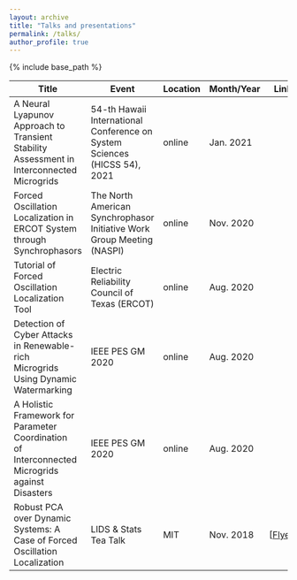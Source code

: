 ```yaml
---
layout: archive
title: "Talks and presentations"
permalink: /talks/
author_profile: true
---
```


{% include base_path %}

|Title                                                                                         | Event                                   | Location |Month/Year| Link |
|----------------------------------------------------------------------------------------------|-----------------------------------------|----------|------|----|
|A Neural Lyapunov Approach to Transient Stability <br> Assessment in Interconnected Microgrids|54-th Hawaii International Conference on <br>System Sciences (HICSS 54), 2021|online| Jan. 2021|
|Forced Oscillation Localization in <br> ERCOT System through Synchrophasors|The North American Synchrophasor <br> Initiative Work Group Meeting (NASPI)|online|Nov. 2020|
|Tutorial of Forced Oscillation Localization Tool|Electric Reliability Council of Texas (ERCOT)|online|Aug. 2020|
|Detection of Cyber Attacks in Renewable-rich <br> Microgrids Using Dynamic Watermarking|IEEE PES GM 2020| online| Aug. 2020|
|A Holistic Framework for Parameter Coordination <br> of Interconnected Microgrids against Disasters|IEEE PES GM 2020| online| Aug. 2020|
|Robust PCA over Dynamic Systems: A Case of Forced Oscillation Localization|LIDS & Stats Tea Talk|MIT|Nov. 2018|[[Flyer](https://lids.mit.edu/news-and-events/events/robust-pca-over-dynamic-systems-case-forced-oscillation-localization)]
